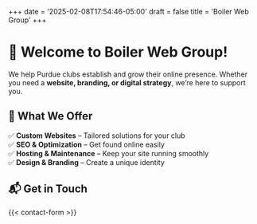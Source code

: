 +++
date = '2025-02-08T17:54:46-05:00'
draft = false
title = 'Boiler Web Group'
+++

# 🚀 Welcome to Boiler Web Group!

We help Purdue clubs establish and grow their online presence. Whether you need a **website, branding, or digital strategy**, we’re here to support you. 

## 🌟 What We Offer
✅ **Custom Websites** – Tailored solutions for your club  
✅ **SEO & Optimization** – Get found online easily  
✅ **Hosting & Maintenance** – Keep your site running smoothly  
✅ **Design & Branding** – Create a unique identity  

## 📬 Get in Touch

{{< contact-form >}}